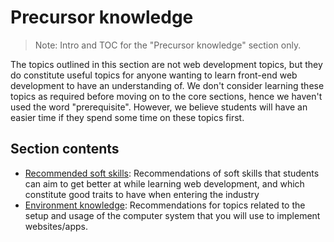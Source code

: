 # Precursor knowledge

> Note: Intro and TOC for the "Precursor knowledge" section only.

The topics outlined in this section are not web development topics, but they do constitute useful topics for anyone wanting to learn front-end web development to have an understanding of. We don't consider learning these topics as required before moving on to the core sections, hence we haven't used the word "prerequisite". However, we believe students will have an easier time if they spend some time on these topics first.

## Section contents

- [Recommended soft skills](/curriculum/1-precursor/1-soft-skills.md): Recommendations of soft skills that students can aim to get better at while learning web development, and which constitute good traits to have when entering the industry
- [Environment knowledge](/curriculum/1-precursor/2-environment.md): Recommendations for topics related to the setup and usage of the computer system that you will use to implement websites/apps.


